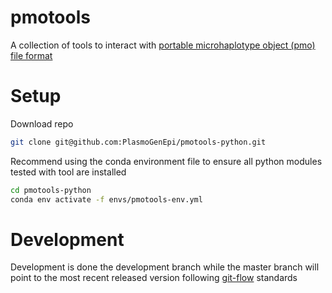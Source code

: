 # pmotools


A collection of tools to interact with [portable microhaplotype object (pmo) file format](https://github.com/PlasmoGenEpi/portable-microhaplotype-object)

# Setup 

Download repo 
```bash
git clone git@github.com:PlasmoGenEpi/pmotools-python.git
```

Recommend using the conda environment file to ensure all python modules tested with tool are installed 
```bash
cd pmotools-python
conda env activate -f envs/pmotools-env.yml 
```



# Development  
Development is done the development branch while the master branch will point to the most recent released version following [git-flow](https://www.atlassian.com/git/tutorials/comparing-workflows/gitflow-workflow) standards
